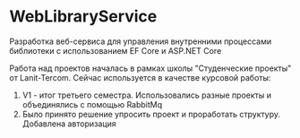 # WebLibraryService

Разработка веб-сервиса для управления внутренними процессами библиотеки с использованием EF Core и ASP.NET Core

Работа над проектов началась в рамках школы "Студенческие проекты" от Lanit-Tercom. Сейчас используется в качестве курсовой работы:
1. V1 - итог третьего семестра. Использовались разные проекты и объединялись с помощью RabbitMq
2. Было принято решение упросить проект и проработать структуру. Добавлена авторизация 
